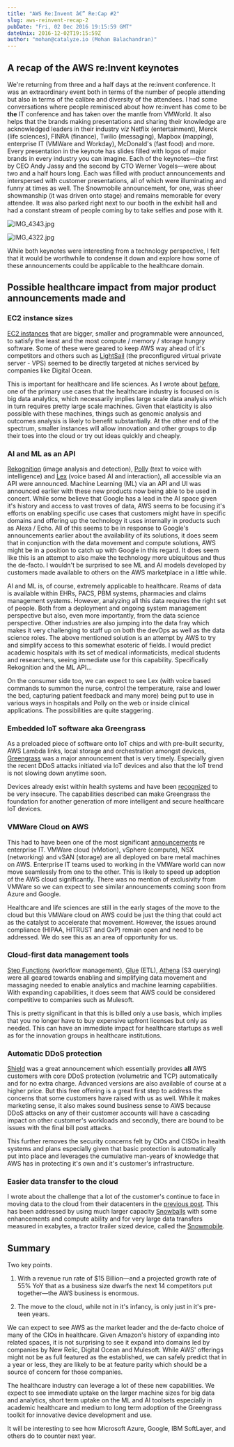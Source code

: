 ```yaml
---
title: "AWS Re:Invent â€” Re:Cap #2"
slug: aws-reinvent-recap-2
pubDate: "Fri, 02 Dec 2016 19:15:59 GMT"
dateUnix: 2016-12-02T19:15:59Z
author: "mohan@catalyze.io (Mohan Balachandran)"
---
```


## A recap of the AWS re:Invent keynotes

We're returning from three and a half days at the re:invent conference. It was an extraordinary event both in terms of the number of people attending but also in terms of the calibre and diversity of the attendees. I had some conversations where people reminisced about how re:invent has come to be **the** IT conference and has taken over the mantle from VMWorld. It also helps that the brands making presentations and sharing their knowledge are acknowledged leaders in their industry _viz_ Netflix (entertainment), Merck (life sciences), FINRA (finance), Twilio (messaging), Mapbox (mapping), enterprise IT (VMWare and Workday), McDonald's (fast food) and more. Every presentation in the keynote has slides filled with logos of major brands in every industry you can imagine. Each of the keynotes—the first by CEO Andy Jassy and the second by CTO Werner Vogels—were about two and a half hours long. Each was filled with product announcements and interspersed with customer presentations, all of which were illuminating and funny at times as well. The Snowmobile announcement, for one, was sheer showmanship (it was driven onto stage) and remains memorable for every attendee. It was also parked right next to our booth in the exhibit hall and had a constant stream of people coming by to take selfies and pose with it.

![IMG_4343.jpg][1]

![IMG_4322.jpg][2]

While both keynotes were interesting from a technology perspective, I felt that it would be worthwhile to condense it down and explore how some of these announcements could be applicable to the healthcare domain.

## Possible healthcare impact from major product announcements made and 

### EC2 instance sizes

[EC2 instances][3] that are bigger, smaller and programmable were announced, to satisfy the least and the most compute / memory / storage hungry software. Some of these were geared to keep AWS way ahead of it's competitors and others such as [LightSail][4] (the preconfigured virtual private server - VPS) seemed to be directly targeted at niches serviced by companies like Digital Ocean. 

This is important for healthcare and life sciences. As I wrote about [before][5], one of the primary use cases that the healthcare industry is focused on is big data analytics, which necessarily implies large scale data analysis which in turn requires pretty large scale machines. Given that elasticity is also possible with these machines, things such as genomic analysis and outcomes analysis is likely to benefit substantially. At the other end of the spectrum, smaller instances will allow innovation and other groups to dip their toes into the cloud or try out ideas quickly and cheaply.

### AI and ML as an API

[Rekognition][6] (image analysis and detection), [Polly][7] (text to voice with intelligence) and [Lex][8] (voice based AI and interaction), all accessible via an API were announced. Machine Learning (ML) via an API and UI was announced earlier with these new products now being able to be used in concert. While some believe that Google has a lead in the AI space given it's history and access to vast troves of data, AWS seems to be focusing it's efforts on enabling specific use cases that customers might have in specific domains and offering up the technology it uses internally in products such as Alexa / Echo. All of this seems to be in response to Google's announcements earlier about the availability of its solutions, it does seem that in conjunction with the data movement and compute solutions, AWS might be in a position to catch up with Google in this regard. It does seem like this is an attempt to also make the technology more ubiquitous and thus the de-facto. I wouldn't be surprised to see ML and AI models developed by customers made available to others on the AWS marketplace in a little while. 

AI and ML is, of course, extremely applicable to healthcare. Reams of data is available within EHRs, PACS, PBM systems, pharmacies and claims management systems. However, analyzing all this data requires the right set of people. Both from a deployment and ongoing system management perspective but also, even more importantly, from the data science perspective. Other industries are also jumping into the data fray which makes it very challenging to staff up on both the devOps as well as the data science roles. The above mentioned solution is an attempt by AWS to try and simplify access to this somewhat esoteric of fields. I would predict academic hospitals with its set of medical informaticists, medical students and researchers, seeing immediate use for this capability. Specifically Rekognition and the ML API...

On the consumer side too, we can expect to see Lex (with voice based commands to summon the nurse, control the temperature, raise and lower the bed, capturing patient feedback and many more) being put to use in various ways in hospitals and Polly on the web or inside clinical applications. The possibilities are quite staggering.

### Embedded IoT software aka Greengrass

As a preloaded piece of software onto IoT chips and with pre-built security, AWS Lambda links, local storage and orchestration amongst devices, [Greengrass][9] was a major announcement that is very timely. Especially given the recent DDoS attacks initiated via IoT devices and also that the IoT trend is not slowing down anytime soon. 

Devices already exist within health systems and have been [recognized][10] to be very insecure. The capabilities described can make Greengrass the foundation for another generation of more intelligent and secure healthcare IoT devices.

### VMWare Cloud on AWS

This had to have been one of the most significant [announcements][11] re enterprise IT. VMWare cloud (vMotion), vSphere (compute), NSX (networking) and vSAN (storage) are all deployed on bare metal machines on AWS. Enterprise IT teams used to working in the VMWare world can now move seamlessly from one to the other. This is likely to speed up adoption of the AWS cloud significantly. There was no mention of exclusivity from VMWare so we can expect to see similar announcements coming soon from Azure and Google.

Healthcare and life sciences are still in the early stages of the move to the cloud but this VMWare cloud on AWS could be just the thing that could act as the catalyst to accelerate that movement. However, the issues around compliance (HIPAA, HITRUST and GxP) remain open and need to be addressed. We do see this as an area of opportunity for us.

### Cloud-first data management tools

[Step Functions][12] (workflow management), [Glue][13] (ETL), [Athena][14] (S3 querying) were all geared towards enabling and simplifying data movement and massaging needed to enable analytics and machine learning capabilities. With expanding capabilities, it does seem that AWS could be considered competitive to companies such as Mulesoft. 

This is pretty significant in that this is billed only a use basis, which implies that you no longer have to buy expensive upfront licenses but only as needed. This can have an immediate impact for healthcare startups as well as for the innovation groups in healthcare institutions.

### Automatic DDoS protection

[Shield][15] was a great announcement which essentially provides **all** AWS customers with core DDoS protection (volumetric and TCP) automatically and for no extra charge. Advanced versions are also available of course at a higher price. But this free offering is a great first step to address the concerns that some customers have raised with us as well. While it makes marketing sense, it also makes sound business sense to AWS because DDoS attacks on any of their customer accounts will have a cascading impact on other customer's workloads and secondly, there are bound to be issues with the final bill post attacks. 

This further removes the security concerns felt by CIOs and CISOs in health systems and plans especially given that basic protection is automatically put into place and leverages the cumulative man-years of knowledge that AWS has in protecting it's own and it's customer's infrastructure.

### Easier data transfer to the cloud

I wrote about the challenge that a lot of the customer's continue to face in moving data to the cloud from their datacenters in the [previous post][5]. This has been addressed by using much larger capacity [Snowballs][16] with some enhancements and compute ability and for very large data transfers measured in exabytes, a tractor trailer sized device, called the [Snowmobile][17].

## Summary

Two key points.

1. With a revenue run rate of $15 Billion—and a projected growth rate of 55% YoY that as a business size dwarfs the next 14 competitors put together—the AWS business is enormous.

2. The move to the cloud, while not in it's infancy, is only just in it's pre-teen years.

We can expect to see AWS as the market leader and the de-facto choice of many of the CIOs in healthcare. Given Amazon's history of expanding into related spaces, it is not surprising to see it expand into domains led by companies by New Relic, Digital Ocean and Mulesoft. While AWS' offerings might not be as full featured as the established, we can safely predict that in a year or less, they are likely to be at feature parity which should be a source of concern for those companies.

The healthcare industry can leverage a lot of these new capabilities. We expect to see immediate uptake on the larger machine sizes for big data and analytics, short term uptake on the ML and AI toolsets especially in academic healthcare and medium to long term adoption of the Greengrass toolkit for innovative device development and use. 

It will be interesting to see how Microsoft Azure, Google, IBM SoftLayer, and others do to counter next year.

[1]: http://content.catalyze.io/hs-fs/hubfs/IMG_4343.jpg?t=1485819661317&width=632&height=632&name=IMG_4343.jpg
[2]: http://content.catalyze.io/hs-fs/hubfs/IMG_4322.jpg?t=1485819661317&width=632&height=474&name=IMG_4322.jpg
[3]: https://aws.amazon.com/ec2/instance-types/
[4]: https://amazonlightsail.com/
[5]: http://content.catalyze.io/blog/aws-reinvent-recap-1
[6]: https://aws.amazon.com/rekognition/
[7]: https://aws.amazon.com/polly/
[8]: https://aws.amazon.com/lex/
[9]: https://aws.amazon.com/about-aws/whats-new/2016/11/announcing-aws-greengrass-now-in-limited-preview/
[10]: http://www.darkreading.com/iot/medical-device-security-gets-intensive-care/d/d-id/1323989
[11]: https://www.vmware.com/cloud-services/vmware-cloud-aws.html
[12]: https://aws.amazon.com/step-functions/
[13]: https://aws.amazon.com/glue/
[14]: https://aws.amazon.com/blogs/aws/amazon-athena-interactive-sql-queries-for-data-in-amazon-s3/
[15]: https://aws.amazon.com/shield/
[16]: https://techcrunch.com/2016/11/30/snowballedge/
[17]: https://aws.amazon.com/snowmobile/
